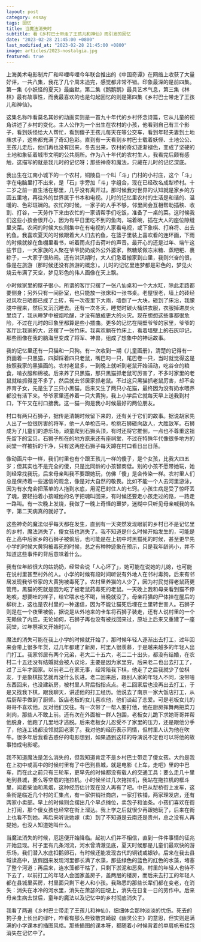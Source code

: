 ```yaml
---
layout: post
category: essay
tags: 回忆
title: 当魔法消失时
subtitle: 看《乡村巴士带走了王孩儿和神仙》而引发的回忆
date: "2023-02-28 21:45:00 +0800"
last_modified_at: "2023-02-28 21:45:00 +0800"
image: articles/2023-nostalgia.jpg
featured: true
---
```


上海美术电影制片厂和哔哩哔哩今年联合推出的《中国奇谭》在网络上收获了大量好评，一共八集，我花了几个周末追完，感觉都非常不错。印象最深的是前四集。第一集《小妖怪的夏天》最幽默，第二集《鹅鹅鹅》最具艺术气息，第三集《林林》最有故事性，而我最喜欢的也是勾起回忆的则是第四集《乡村巴士带走了王孩儿和神仙》。

这集名称咋看莫名其妙的动画实则是一首九十年代的乡村怀念诗篇，它从儿童的视角讲述了乡村的变化。主人公作为一个出生在农村的小孩，他看到自己有三个影子，看到妖怪给大人帮忙，看到傻子王孩儿每天在等公交车，看到年轻夫妻到土地庙求子，这些都充满了奇幻色彩。直到有一天看到乡村巴士载着妖怪、土地公公、王孩儿走后，他们再也没有回来，冬去出来，农村的奇幻逐渐褪色，变成了坚硬的土地和象征着城市文明的公共厕所。作为八十年代的农村生人，我看完后颇有感触，这描写的就是我儿时的记忆呀；那些神奇和魔法，只藏在儿时的记忆深底。


我出生在江南小城下的一个农村，铜陵县一个叫「斗」门村的小村庄，这个「斗」字在电脑里打不出来，是「石」字旁加「斗」字组合，现在已经改名成犁桥村。十二岁之前一直生活在那里，几乎没有离开过。那时候我对世界的认知就是家乡的方圆五里地，再往外的世界属于书本和电视。儿时的记忆里农村的生活是和谐的、温暖的、色彩斑斓的。农忙的时候，一家子的人手不够，邻里间会互相帮助插秧、收割、打谷，一天劳作下来由农忙的一家请帮手们吃饭，准备了一桌的菜。这时候我们这些小孩会很开心，因为有平日里吃不到的鱼肉，端着碗，插在大人的座位隙缝里夹菜。农闲的时候大伙则集中在有电视的人家看电视，或下象棋、打麻将、出去钓鱼。我喜欢夏天的时候跟着大人们去钓鱼，在篮子里装上喜欢看的连环画，下雨的时候就躲在鱼棚里看书，听着雨点打击荷叶的声音。最开心的还是过年、端午这些节日，一大家族的人聚在爷爷奶奶或外公外婆家，熬糖浆做冻米糖、蒸粑粑、裹粽子，一大家子很热闹。还有洪汛期时，大人们急着搬家到山里，我则兴奋的很，像是在旅游（那时候还没有旅游的概念）。儿时的记忆里连梦都是彩色的，梦见火烧云布满了天空，梦见彩色的伟人画像在天上飘。

小时候家里的屋子很小，所谓的客厅只摆了一张八仙桌和一个大水缸，除此走路都要侧身；另外只有一间卧室，也只能放一张床和一张书桌。老屋很老，墙上的砖经过风吹日晒都已成了土砖，有一次夜里下大雨，墙倒了一大块，砸到了床沿，我朦胧中醒来，然后又沉沉睡去。还有一次冬天，睡觉时碳火桶烘衣服，衣服掉进炭火里烧了，我从睡梦中被烟呛醒，才没有酿成更大的火灾。现在想想这些事都很危险，不过在儿时的印象里都算是些小插曲。更多的记忆在隔壁爷爷的家里，爷爷的客厅比我家的大，还摆了一张竹床。我喜欢躺在竹床上，看着墙壁上的石灰印记，那些图像在我的脑海里变成了将军、神兽，组成了想象中的神话故事。

我的记忆里还有一只猫和一只狗。有一次收到一期《儿童画册》，清楚的记得有一页画着一只黑猫，四脚踩着四只老鼠，嘴巴叼一只，尾巴卷一只，当时就觉得这是按照我家的黑猫画的。农村老鼠多，一到晚上就听到老鼠开始活动，吃谷仓的粮食，啃衣服和棉被。后来养了只黑猫，那只黑猫抓老鼠可厉害了，不多时家里的老鼠就给抓得差不多了，然后就去邻居家抓老鼠。不过这只黑猫抓老鼠厉害，却不会养育子女，先是生了三只小黑猫，后来又生了两只小花猫，最终因为没有奶水喂养都没有活下来。爷爷家里还养着一只大黄狗，我上小学后它就每天早上送我到村口，下午又在村口接我。这一猫一狗是我小时候最好的两位朋友。

村口有两只石狮子，据传是清朝时候留下来的，还有关于它们的故事。据说胡家先人出了一位很厉害的将军，他一人单枪匹马，枪挑石狮砸向敌人，大胜敌军。石狮成为了儿童们的游乐场，顽童爬到石狮头顶，有时还将它推倒，一点也不尊重这祖先留下的宝贝。石狮子所在的地方原来还有座祠堂，不过在特殊年代像很多地方的祠堂一样被拆的干净，只有这两座石狮子每天蹲在村口看日出日落。

像动画片中一样，我们村里也有个跟王孩儿一样的傻子，是个女孩，比我大四五岁；但其实也不是完全的傻，只是比同龄的小孩智商低。别的小孩不愿带她玩，她则经常找我玩，后来母亲叫我不要跟她玩，仿佛「傻」是会传染一样。农村里人们总是保持着一些迷信的观念，像是对大自然的敬畏。比如不能一个人去河里游泳，因为有水鬼会把落单的人拖到水底，用泥巴封住人的七窍。小孩生病是受了惊吓丢了魂，要轻拍着小孩喊他的名字把魂叫回来，有时候还要走小孩走过的路，一路走一路叫。有一次晚上发烧，我做了一晚上奇怪的噩梦，迷糊中只听见母亲喊我的名字，第二天病真的就好了。

这些神奇的魔法似乎每天都在发生，直到有一天突然发现眼前的乡村已不是记忆里的乡村，魔法消失了，傻女孩也消失了。我不知道是什么时候开始发生的，可能是在上高中后家乡的石狮子被偷后，也可能是在上初中时黑猫死的时候，甚至更早先小学的时候大黄狗被毒死的时候，总之有种种迹象在预示，只是我年龄尚小，并不知道这些事件的背后意味着什么。

我有位年龄很大的姑奶奶，经常会说「人心坏了」，她可能在说她的儿媳，也可能在说村里甚至村外的人。小学的时候有段时间听说有外地人在邻村毒狗，后来有邻居发现我爷爷家的大黄狗被毒死了。农村里养猫的人少了，因为村民觉得老鼠药更管用，黑猫的死就是因为吃了被老鼠药毒死的老鼠。一天晚上我和母亲看到猫不停地咳，想要吐的样子，给它喂水也不喝，当晚就没了。母亲将猫的尸体挂在屋后的柳树上，这也是农村里的一种迷信，因为不能让猫死后埋在土里转世害人。石狮子则是在一个夜里被偷，据说是从外地来的卡车将石狮子装走，还有人说村里的一个无赖做了内应。无论如何，石狮子再也没有被找回来过，原址上后来又重建了一座祠堂，过年祭祖又开始时兴。

魔法的消失可能在我上小学的时候就开始了，那时候年轻人逐渐出去打工，过年回来会带上很多年货，过几年都建了新房，村里人很羡慕，于是越来越多的年轻人出门打工。我家邻居有两个兄弟，老大二十五六，老二二十出头，都没有结婚，在农村二十五还没有结婚就会被人议论，主要是因为家里穷。后来老二也出去打工了，过了三年才回家。以前老二在家无事，经常陪我下棋，他走了之后我就少了位棋友，于是象棋技艺就再没什么长进。老二回来后，跟别人家的年轻人不同，没带啥东西回来，也没建新房，被村里人背后指指点点。老二回家后也没再出去打工，于是又找我下棋，跟我聊天，讲述他的打工经历。他说去了南京一家大饭店打工，从后厨帮手做到了厨师。饭店老板的女儿喜欢他，他们谈起了恋爱。可是老板女儿的哥哥不喜欢他，反对他们交往。有一次带了一帮人要打他，他在厨房挥舞两把菜刀剁肉，那些人不敢上前。还有次在外面被一群人包围，老板女儿跪下求她哥哥并帮他脱身，他跑了几里地才逃脱。后来老板女儿忍受不了家里的压力，还是跟他分手了，他连工钱都没领就回老家了。我对他的经历表示同情，但村里人认为他在吹牛。很多年后我看古惑仔的电影想到，如果遇到这样的导演说不定也可以将他的故事拍成电影呢。

我不知道魔法是怎么消失的，但我知道肯定不是乡村巴士带走了傻女孩。大约是我在上初中或高中的时候村里有了中巴到县城，就是电影《上车，走吧》里的中巴车，而在此之前只有三轮车，更早先的时候都没有载人的交通工具：要么走几十里地到县城，要么等空载的拖拉机。小时候坐过几次拖拉机，我站在拖拉机的框斗里，闻着柴油和黑烟，这种经历估计现在没人再有了吧。中巴从犁桥街上发车，这条街是临近几个村的汇集点，有一家供销社商店，一家打铁铺，两家理发店，还有两家小卖部。早上的时候则会摆出几个早点摊位，卖包子和油条。小孩们喜欢在街上打闹，那个傻女孩也经常在街上溜达。我上学之后就很少再跟她玩了，后来在街上也看不到她。再后来听说她嫁（卖）到了不知道是云南还是贵州，总之没有人再提她，也没人知道她叫什么。

当魔法消失的时候，厄运便开始降临。起初人们并不相信，直到一件件事情的征兆开始显现。村子里有几条河流，河水曾清澈见底，夏天时候那是儿童们最欢快的游乐场，我们潜入水底扣鹅卵石，有时候还能发现古代的铜钱或银钞。后来在我去县城读高中，放假回来发现河里都长满了水藻，那些绿色的蓝色的红色的水藻，堵塞了整个河道；再后来，连水藻都干枯了，只剩下淤泥和恶臭。村里的年轻人也待不下去了，以前打工的年轻人会回家盖房子，盖两层的楼房，而后来去打工的年轻人都在县城里买房，村里面只剩下老人和小孩。我熟悉的那些长辈们都在变老，在消失：消失在冰冷的河水里，消失在萧瑟的田埂上，消失在日复一日的劳作中。后来母亲生病去世后，童年的魔法以及记忆中的乡村彻底消失了。


我看了两遍《乡村巴士带走了王孩儿和神仙》，细细体会那种淡淡的忧伤。死去的狗子身上长出的绿叶，咋看有那么些致敬宫崎骏《幽灵公主》的意思，但实则是满满的小学课本的插图风格。那些插图的课本呀，都随着小时候背着的单肩帆布挂包消失在记忆中了。